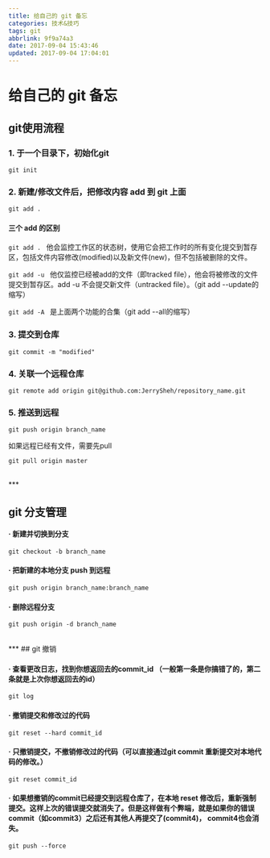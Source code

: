 ```yaml
---
title: 给自己的 git 备忘
categories: 技术&技巧
tags: git
abbrlink: 9f9a74a3
date: 2017-09-04 15:43:46
updated: 2017-09-04 17:04:01
---
```




# 给自己的 git 备忘

## git使用流程


### 1. 于一个目录下，初始化git


`git init`


### 2. 新建/修改文件后，把修改内容 add 到 git 上面


`git add .`


#### 三个 add 的区别

  `git add . `
  他会监控工作区的状态树，使用它会把工作时的所有变化提交到暂存区，包括文件内容修改(modified)以及新文件(new)，但不包括被删除的文件。

  `git add -u `
  他仅监控已经被add的文件（即tracked file），他会将被修改的文件提交到暂存区。add -u 不会提交新文件（untracked file）。（git add --update的缩写）

  `git add -A `
  是上面两个功能的合集（git add --all的缩写）

### 3. 提交到仓库


`git commit -m "modified"`


### 4. 关联一个远程仓库


`git remote add origin git@github.com:JerrySheh/repository_name.git`


### 5. 推送到远程

`git push origin branch_name`



如果远程已经有文件，需要先pull


`git pull origin master`


<!-- more -->
<br />
***

## git 分支管理


#### · 新建并切换到分支
`git checkout -b branch_name`


#### · 把新建的本地分支 push 到远程
`git push origin branch_name:branch_name`


#### · 删除远程分支
`git push origin -d branch_name`


<br />
***
## git 撤销


#### · 查看更改日志，找到你想返回去的commit_id （一般第一条是你搞错了的，第二条就是上次你想返回去的id）
`git log`

#### ·  撤销提交和修改过的代码
`git reset --hard commit_id`

#### · 只撤销提交，不撤销修改过的代码（可以直接通过git commit 重新提交对本地代码的修改。）
`git reset commit_id `

#### · 如果想撤销的commit已经提交到远程仓库了，在本地 reset 修改后，重新强制提交。这样上次的错误提交就消失了。但是这样做有个弊端，就是如果你的错误commit（如commit3）之后还有其他人再提交了(commit4)， commit4也会消失。

`git push --force`
